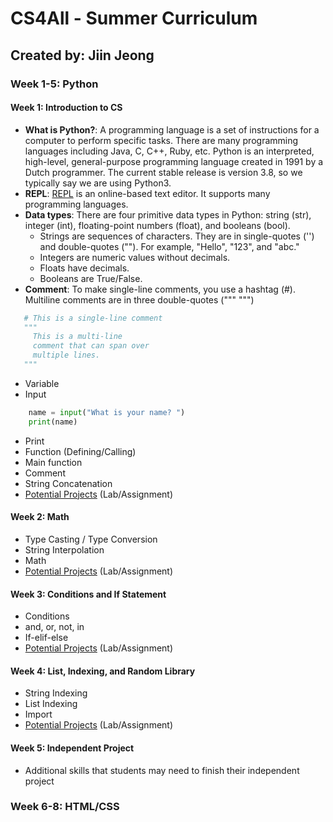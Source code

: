 # CS4All - Summer Curriculum
## Created by: Jiin Jeong
### Week 1-5: Python
#### Week 1: Introduction to CS
* **What is Python?**: A programming language is a set of instructions for a computer to perform specific tasks. There are many programming languages including Java, C, C++, Ruby, etc. Python is an interpreted, high-level, general-purpose programming language created in 1991 by a Dutch programmer. The current stable release is version 3.8, so we typically say we are using Python3.
* **REPL**: [REPL](repl.it) is an online-based text editor. It supports many programming languages.
* **Data types**: There are four primitive data types in Python: string (str), integer (int), floating-point numbers (float), and booleans (bool).
   * Strings are sequences of characters. They are in single-quotes ('') and double-quotes (""). For example, "Hello", "123", and "abc."
   * Integers are numeric values without decimals.
   * Floats have decimals.
   * Booleans are True/False.
* **Comment**: To make single-line comments, you use a hashtag (#). Multiline comments are in three double-quotes (""" """)
```python
   # This is a single-line comment
   """ 
     This is a multi-line
     comment that can span over
     multiple lines.
   """
```

* Variable
* Input
```python
    name = input("What is your name? ")
    print(name)
```
* Print
* Function (Defining/Calling)
* Main function
* Comment
* String Concatenation
* [Potential Projects](https://github.com/jiinjeong/CS4All/blob/master/PythonBeg/week1.py) (Lab/Assignment)

#### Week 2: Math
* Type Casting / Type Conversion
* String Interpolation
* Math
* [Potential Projects](https://github.com/jiinjeong/CS4All/blob/master/PythonBeg/week2.py) (Lab/Assignment)

#### Week 3: Conditions and If Statement
* Conditions
* and, or, not, in
* If-elif-else
* [Potential Projects](https://github.com/jiinjeong/CS4All/blob/master/PythonBeg/week3.py) (Lab/Assignment)

#### Week 4: List, Indexing, and Random Library
* String Indexing
* List Indexing
* Import
* [Potential Projects](https://github.com/jiinjeong/CS4All/blob/master/PythonBeg/week4.py) (Lab/Assignment)

#### Week 5: Independent Project
* Additional skills that students may need to finish their independent project

### Week 6-8: HTML/CSS
